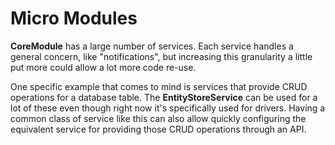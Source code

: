 # Micro Modules

**CoreModule** has a large number of services. Each service handles
a general concern, like "notifications", but increasing this granularity
a little put more could allow a lot more code re-use.

One specific example that comes to mind is services that provide
CRUD operations for a database table. The **EntityStoreService** can
be used for a lot of these even though right now it's specifically
used for drivers. Having a common class of service like this can also
allow quickly configuring the equivalent service for providing those
CRUD operations through an API.
